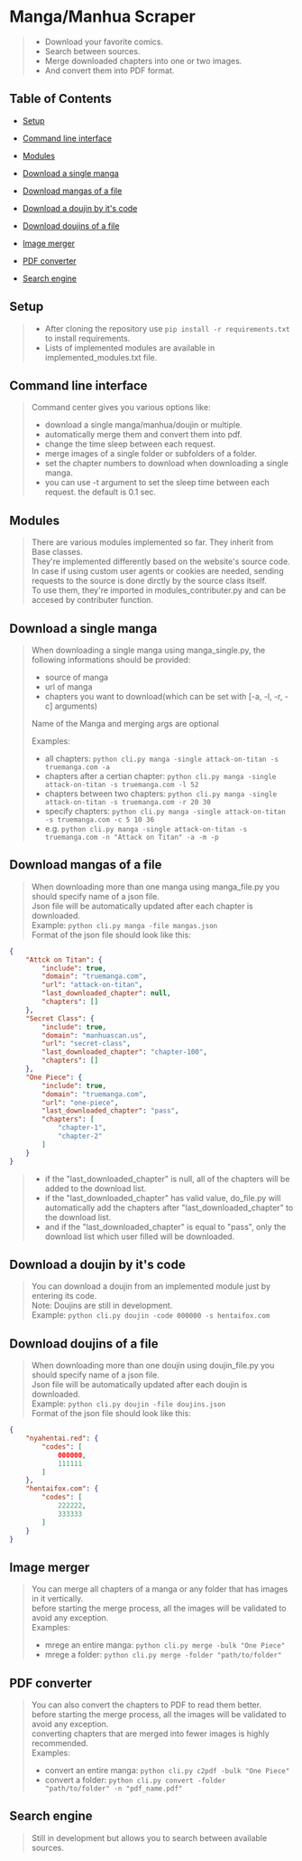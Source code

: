 # Manga/Manhua Scraper

> - Download your favorite comics.
> - Search between sources.
> - Merge downloaded chapters into one or two images.
> - And convert them into PDF format.

## Table of Contents

- [Setup](#setup)

- [Command line interface](#command-line-interface)

- [Modules](#modules)

- [Download a single manga](#download-a-single-manga)

- [Download mangas of a file](#download-mangas-of-a-file)

- [Download a doujin by it's code](#download-a-doujin-by-its-code)

- [Download doujins of a file](#download-doujins-of-a-file)

- [Image merger](#image-merger)

- [PDF converter](#pdf-converter)

- [Search engine](#search-engine)

## Setup

> - After cloning the repository use ```pip install -r requirements.txt``` to install requirements.
> - Lists of implemented modules are available in implemented_modules.txt file.

## Command line interface
>
> Command center gives you various options like:
>
> - download a single manga/manhua/doujin or multiple.
> - automatically merge them and convert them into pdf.
> - change the time sleep between each request.
> - merge images of a single folder or subfolders of a folder.
> - set the chapter numbers to download when downloading a single manga.
> - you can use -t argument to set the sleep time between each request. the default is 0.1 sec.

## Modules
>
> There are various modules implemented so far. They inherit from Base classes.  
> They're implemented differently based on the website's source code.  
> In case if using custom user agents or cookies are needed, sending requests to the source is done dirctly by the source class itself.  
> To use them, they're imported in modules_contributer.py and can be accesed by contributer function.

## Download a single manga
>
> When downloading a single manga using manga_single.py, the following informations should be provided:
>
> - source of manga
> - url of manga
> - chapters you want to download(which can be set with [-a, -l, -r, -c] arguments)
>
> Name of the Manga and merging args are optional  
>
> Examples:
>
> - all chapters: ```python cli.py manga -single attack-on-titan -s truemanga.com -a```  
> - chapters after a certian chapter: ```python cli.py manga -single attack-on-titan -s truemanga.com -l 52```  
> - chapters between two chapters: ```python cli.py manga -single attack-on-titan -s truemanga.com -r 20 30```  
> - specify chapters: ```python cli.py manga -single attack-on-titan -s truemanga.com -c 5 10 36```  
> - e.g. ```python cli.py manga -single attack-on-titan -s truemanga.com -n "Attack on Titan" -a -m -p```

## Download mangas of a file
>
> When downloading more than one manga using manga_file.py you should specify name of a json file.  
> Json file will be automatically updated after each chapter is downloaded.  
> Example: ```python cli.py manga -file mangas.json```  
> Format of the json file should look like this:

```json
{
    "Attck on Titan": {
        "include": true,
        "domain": "truemanga.com",
        "url": "attack-on-titan",
        "last_downloaded_chapter": null,
        "chapters": []
    },
    "Secret Class": {
        "include": true,
        "domain": "manhuascan.us",
        "url": "secret-class",
        "last_downloaded_chapter": "chapter-100",
        "chapters": []
    },
    "One Piece": {
        "include": true,
        "domain": "truemanga.com",
        "url": "one-piece",
        "last_downloaded_chapter": "pass",
        "chapters": [
            "chapter-1",
            "chapter-2"
        ]
    }
}
```

> - if the "last_downloaded_chapter" is null, all of the chapters will be added to the download list.  
> - if the "last_downloaded_chapter" has valid value, do_file.py will automatically add the chapters after "last_downloaded_chapter" to the download list.  
> - and if the "last_downloaded_chapter" is equal to "pass", only the download list which user filled will be downloaded.

## Download a doujin by it's code
>
> You can download a doujin from an implemented module just by entering its code.  
> Note: Doujins are still in development.  
> Example: ```python cli.py doujin -code 000000 -s hentaifox.com```  

## Download doujins of a file
>
> When downloading more than one doujin using doujin_file.py you should specify name of a json file.  
> Json file will be automatically updated after each doujin is downloaded.  
> Example: ```python cli.py doujin -file doujins.json```  
> Format of the json file should look like this:

```json
{
    "nyahentai.red": {
        "codes": [
            000000,
            111111
        ]
    },
    "hentaifox.com": {
        "codes": [
            222222,
            333333
        ]
    }
}
```

## Image merger
>
> You can merge all chapters of a manga or any folder that has images in it vertically.  
> before starting the merge process, all the images will be validated to avoid any exception.  
> Examples:  
>
> - mrege an entire manga: ```python cli.py merge -bulk "One Piece"```  
> - mrege a folder: ```python cli.py merge -folder "path/to/folder"```  

## PDF converter
>
> You can also convert the chapters to PDF to read them better.  
> before starting the merge process, all the images will be validated to avoid any exception.  
> converting chapters that are merged into fewer images is highly recommended.  
> Examples:  
>
> - convert an entire manga: ```python cli.py c2pdf -bulk "One Piece"```  
> - convert a folder: ```python cli.py convert -folder "path/to/folder" -n "pdf_name.pdf"```  

## Search engine
>
> Still in development but allows you to search between available sources.
